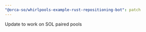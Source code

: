 ```yaml
---
"@orca-so/whirlpools-example-rust-repositioning-bot": patch
---
```


Update to work on SOL paired pools
